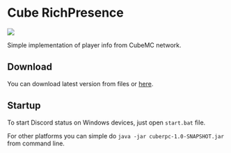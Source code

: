 # Cube RichPresence
[![](https://jenkins.mizerak.eu/view/Alemiz-Jobs/job/CubeMC/job/CubeRPC/job/master/badge/icon)]()


Simple implementation of player info from CubeMC network.
## Download
You can download latest version from files or [here]().

## Startup
To start Discord status on Windows devices, just open `start.bat` file.

For other platforms you can simple do `java -jar cuberpc-1.0-SNAPSHOT.jar` from command line.